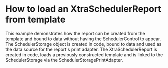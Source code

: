# How to load an XtraSchedulerReport from template


<p>This example demonstrates how the report can be created from the template and bound to data without having the SchedulerControl to appear.<br />
The SchedulerStorage object is created in code,  bound to data and used as the data source for the report's print adapter. The XtraSchedulerReport  is created in code, loads a previously constructed template and is linked to the SchedulerStorage via the SchedulerStoragePrintAdapter.</p>

<br/>



